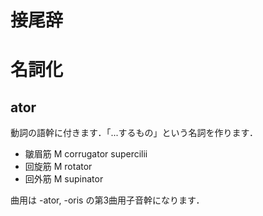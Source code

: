 接尾辞
===

# 名詞化

## ator

動詞の語幹に付きます．「...するもの」という名詞を作ります．

- 皺眉筋 M corrugator supercilii
- 回旋筋 M rotator
- 回外筋 M supinator

曲用は -ator, -oris の第3曲用子音幹になります．